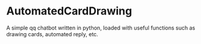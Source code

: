 # AutomatedCardDrawing
A simple qq chatbot written in python, loaded with useful functions such as drawing cards, automated reply, etc.
